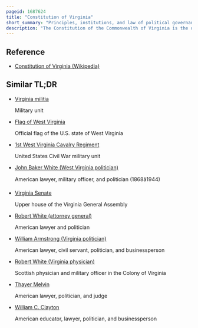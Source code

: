 ```yaml
---
pageid: 1687624
title: "Constitution of Virginia"
short_summary: "Principles, institutions, and law of political governance in the U.S. state of Virginia"
description: "The Constitution of the Commonwealth of Virginia is the document that defines and limits the powers of the state government and the basic rights of the citizens of the Commonwealth of Virginia. Like all other State Constitutions, it is supreme over Virginia's Laws and Acts of Government, though it may be superseded by the United States Constitution and U. S. Federal Law as per the Supremacy Clause."
---
```


## Reference

- [Constitution of Virginia (Wikipedia)](https://en.wikipedia.org/?curid=1687624)

## Similar TL;DR

- [Virginia militia](/tldr/en/virginia-militia)

  Military unit

- [Flag of West Virginia](/tldr/en/flag-of-west-virginia)

  Official flag of the U.S. state of West Virginia

- [1st West Virginia Cavalry Regiment](/tldr/en/1st-west-virginia-cavalry-regiment)

  United States Civil War military unit

- [John Baker White (West Virginia politician)](/tldr/en/john-baker-white-west-virginia-politician)

  American lawyer, military officer, and politician (1868â1944)

- [Virginia Senate](/tldr/en/virginia-senate)

  Upper house of the Virginia General Assembly

- [Robert White (attorney general)](/tldr/en/robert-white-attorney-general)

  American lawyer and politician

- [William Armstrong (Virginia politician)](/tldr/en/william-armstrong-virginia-politician)

  American lawyer, civil servant, politician, and businessperson

- [Robert White (Virginia physician)](/tldr/en/robert-white-virginia-physician)

  Scottish physician and military officer in the Colony of Virginia

- [Thayer Melvin](/tldr/en/thayer-melvin)

  American lawyer, politician, and judge

- [William C. Clayton](/tldr/en/william-c-clayton)

  American educator, lawyer, politician, and businessperson
